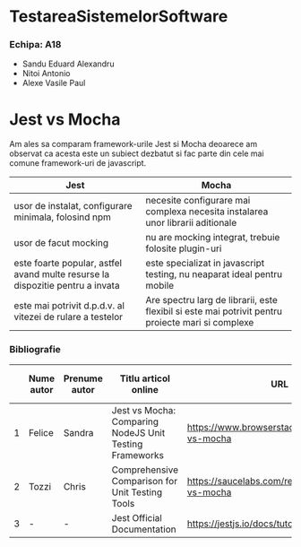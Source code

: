 # TestareaSistemelorSoftware
### Echipa: A18
- Sandu Eduard Alexandru
- Nitoi Antonio
- Alexe Vasile Paul

# Jest vs Mocha
Am ales sa comparam framework-urile Jest si Mocha deoarece am observat ca acesta este un subiect dezbatut si fac parte din cele mai comune framework-uri de javascript.

| Jest | Mocha |
|------|-------|
|usor de instalat, configurare minimala, folosind npm|necesite configurare mai complexa necesita instalarea unor librarii aditionale|
|usor de facut mocking| nu are mocking integrat, trebuie folosite plugin-uri|
|este foarte popular, astfel avand multe resurse la dispozitie pentru a invata|este specializat in javascript testing, nu neaparat ideal pentru mobile|
|este mai potrivit d.p.d.v. al vitezei de rulare a testelor|Are spectru larg de librarii, este flexibil si este mai potrivit pentru proiecte mari si complexe|




### Bibliografie

|    | Nume autor | Prenume autor | Titlu articol online | URL | Data ultimei accesări |
|----|------|---------------|----------------------|-----|-----------------------|
|1|Felice|Sandra|Jest vs Mocha: Comparing NodeJS Unit Testing Frameworks|https://www.browserstack.com/guide/jest-vs-mocha|accesat la 09.04.2024|
|2|Tozzi|Chris|Comprehensive Comparison for Unit Testing Tools|https://saucelabs.com/resources/blog/jest-vs-mocha|accesat la 09.04.2024|
|3|-|-|Jest Official Documentation|https://jestjs.io/docs/tutorial-react-native|accesat la 09.04.2024|
